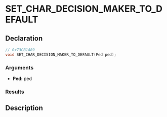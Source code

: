 # SET_CHAR_DECISION_MAKER_TO_DEFAULT

## Declaration
```cpp
// 0x73CB1489
void SET_CHAR_DECISION_MAKER_TO_DEFAULT(Ped ped);
```

### Arguments
- **Ped:** ped

### Results

## Description
